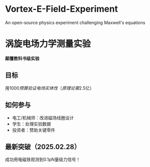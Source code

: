 # Vortex-E-Field-Experiment
An open-source physics experiment challenging Maxwell's equations
# 涡旋电场力学测量实验  
**颠覆教科书级实验** 

## 目标  
用$1000预算验证电场实体性（原理论需$2.5亿）  

## 如何参与  
- 电工/机械师：改进磁场线圈设计  
- 学生：处理实验数据  
- 投资者：赞助关键零件  

## 最新突破（2025.02.28）  
成功用电磁铁观测到0.1pN量级力信号！


